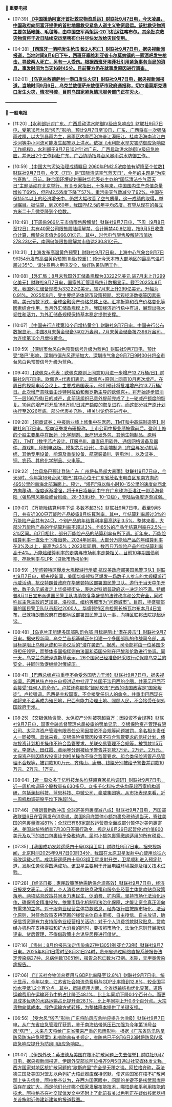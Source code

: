 **🔴 重要电报**

  - [07:39] **[【中国援助阿富汗首批救灾物资启运】财联社9月7日电，今天凌晨，中国政府向阿富汗提供的首批地震救灾紧急人道主义物资启运。该批救灾物资主要包括帐篷、毛毯等，由中国空军两架运-20飞机运往喀布尔。其余批次救灾物资将于近日陆续空运至喀布尔并尽快发放给灾民使用。](https://www.cls.cn/detail/2137643)**

  - [04:38] **[【西班牙一酒吧发生枪击 致2人死亡】财联社9月7日电，据央视新闻报道，当地时间9月6日下午，西班牙塞维利亚省卡尔莫纳镇的一家酒吧发生枪击，导致两人死亡，另有一人受伤。根据西班牙埃菲社引用紧急事务当局的消息，事发时间为当天16时45分。目前警方仍在就事发原因进行调查。](https://www.cls.cn/detail/2137635)**

  - [02:01] **[【乌克兰敖德萨州一港口发生火灾】财联社9月7日电，据央视新闻报道，当地时间9月6日，乌克兰敖德萨州敖德萨市政府通报称，切尔诺莫斯克港口发生火灾，情况可控，目前乌国家紧急情况服务部门正在灭火。](https://www.cls.cn/detail/2137633)**

━━━━━━━━━━━━━━━━━━━

**📰 一般电报**

  - [11:20] [【水利部针对广东、广西启动洪水防御Ⅳ级应急响应】财联社9月7日电，受第16号台风“塔巴”影响，预计9月7日至10日，广东、广西将有一次强降雨过程，以大到暴雨为主，暴雨区内粤西沿海鉴江漠阳江、桂南沿海南流江白沙河等中小河流可能发生超警以上洪水。依据《水利部水旱灾害防御应急响应工作规程》，水利部于9月7日10时针对广东、广西启动洪水防御Ⅳ级应急响应，并派出2个工作组赴广东、广西协助指导台风暴雨洪水防御工作。](https://www.cls.cn/detail/2137674)

  - [10:59] [【中国大气污染治理成绩瞩目 2060年PM2.5浓度值有望降至个位数】财联社9月7日电，今天（7日）是“国际清洁空气蓝天日”，今年的主题是“为空气赛跑”。日前，联合国环境规划署驻华代表处主办的“国际清洁空气蓝天日”主题活动在北京举行。有关专家指出，十多年来，中国国内生产总值总量增长了69%，但PM2.5浓度下降了57%，重污染天气数减少了92%。中国在保持5%以上的经济增长中，仍然大幅改善了空气质量，这一成绩的取得，举世瞩目。据估算，到2060年，我国PM2.5的年平均浓度，有望从现在的每立方米二十几微克降到个位数。](https://www.cls.cn/detail/2137671)

  - [10:49] [【下周逾966亿元市值限售股解禁】财联社9月7日电，下周（9月8日至12日）共有40家公司限售股陆续解禁，合计解禁40.8亿股，按9月5日收盘价计算，解禁总市值为966.01亿元。其中，时代电气限售股解禁市值达278.23亿元，南网储能限售股解禁市值达230.81亿元。](https://www.cls.cn/detail/2137670)

  - [10:31] [【上海发布高温黄色预警】财联社9月7日电，上海中心气象台9月7日9时54分发布高温黄色预警[Ⅲ级/较重]：预计今天本市大部地区的最高气温将超过35℃，请注意用火用电安全，做好防暑防晒工作。](https://www.cls.cn/detail/2137667)

  - [10:08] [【外汇局：8月末我国外汇储备规模为33222亿美元 较7月末上升299亿美元】财联社9月7日电，国家外汇管理局统计数据显示，截至2025年8月末，我国外汇储备规模为33222亿美元，较7月末上升299亿美元，升幅为0.91%。2025年8月，受主要经济体货币政策预期、宏观经济数据等因素影响，美元指数下跌，全球金融资产价格总体上涨。汇率折算和资产价格变化等因素综合作用，当月外汇储备规模上升。我国经济运行稳中有进，展现出强大韧性和活力，为外汇储备规模保持基本稳定提供支撑。](https://www.cls.cn/detail/2137664)

  - [10:07] [【中国央行连续第10个月增持黄金】财联社9月7日电，中国央行公布数据显示，中国8月末黄金储备7402万盎司，7月末黄金储备报7396万盎司，为连续第10个月增持黄金。](https://www.cls.cn/detail/2137663)

  - [09:59] [【深圳市台风白色预警信号升级为蓝色】财联社9月7日电，预计受“塔巴”影响，深圳市偏东风逐渐加大，深圳市气象台9月7日9时00分将全市台风白色预警信号升级为蓝色。](https://www.cls.cn/detail/2137660)

  - [09:40] [【欧佩克+代表：欧佩克原则上同意10月进一步增产13.7万桶/日】财联社9月7日电，欧佩克+代表们表示，欧佩克+原则上同意10月再次增产。在周日的视频电话会议上，主要成员国表示，他们预计将批准增产约13.7万桶/日。此次增产意味着由沙特阿拉伯和俄罗斯主导的欧佩克+，将开始逐步取消下一层166万桶/日的减产，此前该组织已意外提前完成了上一轮减产额度的恢复。10月的增产将开启166万桶/日减产额度的恢复进程，而这部分减产原计划执行至2026年底。部分代表补充称，相关讨论仍在进行中。](https://www.cls.cn/detail/2137658)

  - [09:28] [【招商证券：中报后业绩上修集中在医药、TMT和中高端制造等】财联社9月7日电，招商证券发布研报称，上市公司中报业绩披露前后，盈利上修的个股主要集中在医药（化学制剂、医疗研发外包、其他生物制品、原料药）、TMT（数字芯片设计、IT服务Ⅲ、垂直应用软件、通信网络设备及器件、游戏Ⅲ、印制电路板、模拟芯片设计）、中高端制造（底盘与发动机系统、其他专用设备、能源及重型设备、航空装备Ⅲ、锂电池），以及证券、铜、农药、其他化学制品、火电等。](https://www.cls.cn/detail/2137657)

  - [09:22] [【台风塔巴预计登陆广东 广州将有局部大暴雨】财联社9月7日电，今天5时，今年第16号台风“塔巴”其中心位于广东省茂名市电白区东南方向约495公里的南海北部海面上。预计，“塔巴”将以每小时10-15公里的速度向西北方向移动，强度逐渐增强，将于8日凌晨到中午在广东珠海至湛江一带沿海登陆（强热带风暴级或台风级，28-33米/秒，10-12级），登陆后强度逐渐减弱。](https://www.cls.cn/detail/2137656)

  - [09:07] [【万能险结算利率下调 多数不超3%】财联社9月7日电，截至9月5日，共有近300只万能险产品披露8月结算利率。其中，年结算利率超过3%的万能险产品共有24只，个别产品的年结算利率最高达到3.5%。整体来看，大部分万能险产品的年结算利率不超过3%，约85%的产品年结算利率在2.5%—3%区间。和7月相比，部分万能险产品的结算利率有所下调。近年来，万能险结算利率一直处于下降趋势。2024年同期，大部分万能险产品的年结算利率在3%及以上，最高为3.5%；2023年同期，数百只万能险产品的年结算利率高于4%。万能险结算利率的走势与市场利率走势相关，目前10年期国债利率、存款利率与LPR（贷款市场报价利](https://www.cls.cn/detail/2137652)

  - [08:59] [【华盛顿特区爆发大规模游行示威 抗议美政府部署国民警卫队】财联社9月7日电，据央视新闻，美国华盛顿特区爆发一场数千人参与的大规模游行示威活动，抗议特朗普政府在华盛顿特区部署国民警卫队。游行于当天中午开始，数千名示威者走上华盛顿街头，表达对特朗普政府这一决定的不满。特朗普8月11日宣布派遣国民警卫队协助恢复华盛顿的法律秩序和公共安全，同时称民主党主政的芝加哥、洛杉矶、纽约等城市为“问题城市”。目前，华盛顿部署的国民警卫队队员超过2000人。华盛顿特区总检察长施瓦尔布本月4日宣布，已就特朗普政府在首都地区部署国民警卫队一事，向特区联邦法院提起诉讼。](https://www.cls.cn/detail/2137651)

  - [08:48] [【乌克兰正组建多国部队司令部 目标是阻止“潜在袭击”】财联社9月7日电，据央视新闻，乌克兰首都基辅正在组建一个多国部队的作战司令部，其目标是阻止乌俄达成和平协议后的“潜在袭击”。据悉，司令部将由一位英国少将担任领导，而整体多国指挥则由法国和英国分别在巴黎和伦敦进行协调。同一天，乌克兰总统泽连斯基表示，26个国家已经准备好采取行动保障乌克兰的安全，并同时敦促继续对俄施压。](https://www.cls.cn/detail/2137650)

  - [08:41] [【巴西总统卢拉重申不会受外国势力干涉】财联社9月7日电，据央视新闻，巴西总统卢拉在电视讲话中批评了外国干涉巴西的企图，并表示巴西不会接受“任何人的命令”。卢拉还称那些“鼓励攻击”巴西的该国政客是“国家叛徒”。卢拉强调，巴西是主权国家，不会接受任何人的命令，并重申巴西现在和将来不会再成为殖民地，巴西有能力治理土地、照顾人民，不会接受任何外国政府干涉。](https://www.cls.cn/detail/2137648)

  - [08:25] [【交银保险资管、太保资产分别被罚超百万：因投资不合规等】财联社9月7日电，国家金融监督管理总局披露的罚单显示，交银保险资产管理有限公司、太平洋资产管理有限责任公司因投资不合规等问题被罚，多名相关责任人一同被罚。具体来看，交银保险资管因投资不符合监管要求的信托计划、债权投资计划相关操作不符合监管要求、关联交易管理不合规等，被罚款115万元，李盛达、田红霞、章丽琴分别被给予警告并罚款7万元、2万元、2万元。太保资产则因债权投资计划相关操作不符合监管要求、组合类保险资管产品管理不合规等，被罚款100万元，齐伟山、康珊、钱鲲分别被给予警告并罚款10万元、2万元、1万元。](https://www.cls.cn/detail/2137647)

  - [08:04] [【近一周众多千亿科技龙头均获超百家机构调研】财联社9月7日电，近一周机构调研个股数量有630多只。众多千亿科技龙头均获超百家机构调研，包括澜起科技、蓝思科技、中微公司、豪威集团等。从市场表现来看，近一周机构调研股平均下跌超1%。](https://www.cls.cn/detail/2137645)

  - [07:46] [【特朗普新政冲击 全球寄美包裹骤减八成】财联社9月7日电，万国邮政联盟6日在官网发布消息说，美国8月底暂停小额包裹免税待遇当天，寄往美国的包裹量骤减81%；全球已有88家邮政运营商全面或部分暂停对美包裹寄递。美国总统特朗普7月30日签署行政令，规定从8月29日起暂停对价值800美元及以下的进口包裹给予免税待遇，届时小额包裹需缴纳适用的所有税费。](https://www.cls.cn/detail/2137644)

  - [07:35] [【我国成功发射遥感四十号03组卫星】财联社9月7日电，据央视新闻，北京时间2025年9月7日00时34分，我国在太原卫星发射中心使用长征六号改运载火箭，成功将遥感四十号03组卫星发射升空，卫星顺利进入预定轨道，发射任务获得圆满成功。该卫星主要用于开展电磁环境探测及相关技术试验。](https://www.cls.cn/detail/2137642)

  - [07:28] [【经济日报：惠民政策落地需确保合规高效】财联社9月7日电，经济日报发文表示，近期，个人消费贷款贴息政策和服务业经营主体贷款贴息政策落地。两项贴息政策共同发力惠民生、促消费、扩内需。坚持市场化法治化运作，确保资金精准投放。依靠市场化机制和法治化保障，才能让资金真正流向有需求的主体。对于服务业经营主体贷款贴息，经办银行应按照市场化、法治化原则，对符合政策支持范围的经营主体自主审核、自主授信、自主放贷，确保信贷资源有力支持服务业经营相关活动；对于个人消费贷款财政贴息，贷款经办机构在支持提振和扩大消费的同时，要按照市场化、法治化原则开展授信评审、贷后管理，不得借政策出台诱导居民进行借贷。](https://www.cls.cn/detail/2137641)

  - [07:16] [【贵州：8月份报告法定传染病27种13051例 死亡73例】财联社9月7日电，2025年8月1日零时至8月31日24时，贵州省通过网络直报系统报告法定传染病27种，总病例数13051例，报告总死亡数为73例。本期，无甲类传染病报告。](https://www.cls.cn/detail/2137640)

  - [07:06] [【江苏社会物流总费用与GDP比率降至12.8%】财联社9月7日电，统计显示，今年以来，江苏省社会物流总费用与GDP比率降到12.8%，较全国平均水平低1.2个百分点。其中，运输费用方面，全省运输结构优化显著，道路运输费用在运输环节中的占比降至48.1%，比上年同期下降0.1个百分点。而更具成本优势的水路运输占比提升至28.1%，比上年同期上升0.6个百分点。大宗货物向低成本、绿色运输方式转移，为整体降本提供了关键支撑。](https://www.cls.cn/detail/2137638)

  - [06:56] [【受台风“塔巴”影响 广东将防风应急响应提升为Ⅲ级】财联社9月7日电，从广东省应急管理厅获悉，鉴于南海热带低压已加强为今年第16号台风“塔巴”，未来几天将给广东省带来严重的风雨影响。根据《广东省防汛防旱防风防冻应急预案》和省防总有关规定，省防总已于9月6日23时将防风Ⅳ级应急响应提升为防风Ⅲ级应急响应。](https://www.cls.cn/detail/2137637)

  - [01:07] [【伊朗外长：英法德及美国在核不扩散问题上失去信誉】财联社9月7日电，据央视新闻报道，伊朗外交部长阿拉格齐9月5日通过社交媒体发文称，西方国家对地区核扩散问题的“歇斯底里”完全是无稽之谈。阿拉格齐称，英法德三国及美国对盟友以色列扩大核武器库保持沉默，使这些国家在核不扩散问题上失去信誉。阿拉格齐认为，在西方国家眼中，问题的关键不是核武器库是否存在或扩大，而是他们允许哪个国家发展核能技术，哪怕是和平利用核能的技术。阿拉格齐在社交媒体发文中还附上了此前有关以色列正在疑似核武器相关设施附近修建新建筑的报道截图。](https://www.cls.cn/detail/2137631)
